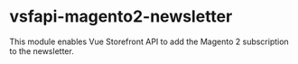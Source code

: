 # vsfapi-magento2-newsletter
This module enables Vue Storefront API to add the Magento 2 subscription to the newsletter.
